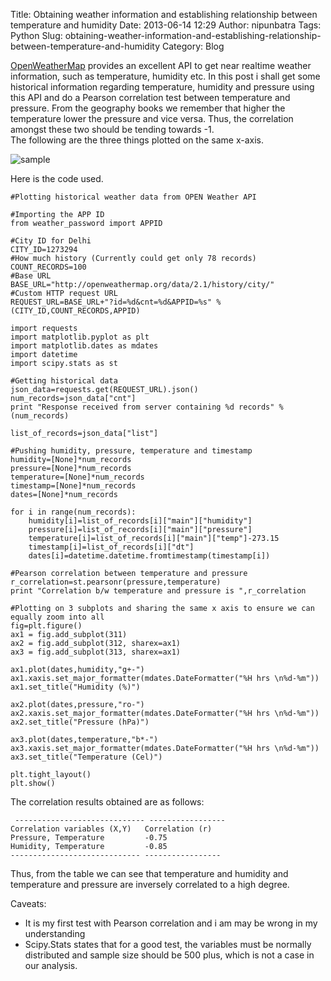 Title: Obtaining weather information and establishing relationship between temperature and humidity
Date: 2013-06-14 12:29
Author: nipunbatra
Tags: Python
Slug: obtaining-weather-information-and-establishing-relationship-between-temperature-and-humidity
Category: Blog

[OpenWeatherMap][] provides an excellent API to get near realtime
weather information, such as temperature, humidity etc. In this post i
shall get some historical information regarding temperature, humidity
and pressure using this API and do a Pearson correlation test between
temperature and pressure. From the geography books we remember that
higher the temperature lower the pressure and vice versa. Thus, the
correlation amongst these two should be tending towards -1.  
The following are the three things plotted on the same x-axis.  

![sample](http://nipunbatra.files.wordpress.com/2013/06/sample.png?w=660) 

Here is the code used.

    #Plotting historical weather data from OPEN Weather API

    #Importing the APP ID
    from weather_password import APPID

    #City ID for Delhi
    CITY_ID=1273294
    #How much history (Currently could get only 78 records)
    COUNT_RECORDS=100
    #Base URL
    BASE_URL="http://openweathermap.org/data/2.1/history/city/"
    #Custom HTTP request URL
    REQUEST_URL=BASE_URL+"?id=%d&cnt=%d&APPID=%s" %(CITY_ID,COUNT_RECORDS,APPID)

    import requests
    import matplotlib.pyplot as plt
    import matplotlib.dates as mdates
    import datetime
    import scipy.stats as st

    #Getting historical data
    json_data=requests.get(REQUEST_URL).json()
    num_records=json_data["cnt"]
    print "Response received from server containing %d records" %(num_records)

    list_of_records=json_data["list"]

    #Pushing humidity, pressure, temperature and timestamp
    humidity=[None]*num_records
    pressure=[None]*num_records
    temperature=[None]*num_records
    timestamp=[None]*num_records
    dates=[None]*num_records

    for i in range(num_records):
        humidity[i]=list_of_records[i]["main"]["humidity"]
        pressure[i]=list_of_records[i]["main"]["pressure"]
        temperature[i]=list_of_records[i]["main"]["temp"]-273.15
        timestamp[i]=list_of_records[i]["dt"]
        dates[i]=datetime.datetime.fromtimestamp(timestamp[i])

    #Pearson correlation between temperature and pressure
    r_correlation=st.pearsonr(pressure,temperature)
    print "Correlation b/w temperature and pressure is ",r_correlation

    #Plotting on 3 subplots and sharing the same x axis to ensure we can equally zoom into all
    fig=plt.figure()
    ax1 = fig.add_subplot(311)
    ax2 = fig.add_subplot(312, sharex=ax1)
    ax3 = fig.add_subplot(313, sharex=ax1)

    ax1.plot(dates,humidity,"g+-")
    ax1.xaxis.set_major_formatter(mdates.DateFormatter("%H hrs \n%d-%m"))
    ax1.set_title("Humidity (%)")

    ax2.plot(dates,pressure,"ro-")
    ax2.xaxis.set_major_formatter(mdates.DateFormatter("%H hrs \n%d-%m"))
    ax2.set_title("Pressure (hPa)")

    ax3.plot(dates,temperature,"b*-")
    ax3.xaxis.set_major_formatter(mdates.DateFormatter("%H hrs \n%d-%m"))
    ax3.set_title("Temperature (Cel)")

    plt.tight_layout()
    plt.show()

The correlation results obtained are as follows:

     ----------------------------- -----------------
    Correlation variables (X,Y)   Correlation (r)
    Pressure, Temperature         -0.75
    Humidity, Temperature         -0.85
    ----------------------------- -----------------

Thus, from the table we can see that temperature and humidity and
temperature and pressure are inversely correlated to a high degree.

Caveats:

-   It is my first test with Pearson correlation and i am may be wrong
    in my understanding
-   Scipy.Stats states that for a good test, the variables must be
    normally distributed and sample size should be 500 plus, which is
    not a case in our analysis.

  [OpenWeatherMap]: http://openweathermap.org/
  